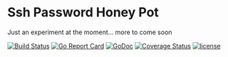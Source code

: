# Ssh Password Honey Pot
 
Just an experiment at the moment... more to come soon
 
[![Build Status](https://travis-ci.org/dougEfresh/passwdd-pot.svg?branch=master)](https://travis-ci.org/dougEfresh/passwdd-pot)
[![Go Report Card](https://goreportcard.com/badge/github.com/dougEfresh/passwdd-pot)](https://goreportcard.com/report/github.com/dougEfresh/passwdd-pot)
[![GoDoc](https://godoc.org/github.com/dougEfresh/passwdd-pot?status.svg)](https://godoc.org/github.com/dougEfresh/passwdd-pot)
[![Coverage Status](https://coveralls.io/repos/github/dougEfresh/passwdd-pot/badge.svg?branch=master)](https://coveralls.io/github/dougEfresh/passwdd-pot?branch=master)
[![license](http://img.shields.io/badge/license-apache-red.svg?style=flat)](https://raw.githubusercontent.com/dougEfresh/passwdd-pot/master/LICENSE)

